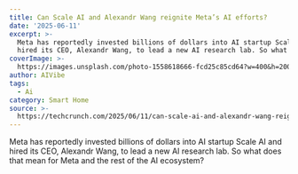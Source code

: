 ```yaml
---
title: Can Scale AI and Alexandr Wang reignite Meta’s AI efforts?
date: '2025-06-11'
excerpt: >-
  Meta has reportedly invested billions of dollars into AI startup Scale AI and
  hired its CEO, Alexandr Wang, to lead a new AI research lab. So what doe...
coverImage: >-
  https://images.unsplash.com/photo-1558618666-fcd25c85cd64?w=400&h=200&fit=crop&auto=format
author: AIVibe
tags:
  - Ai
category: Smart Home
source: >-
  https://techcrunch.com/2025/06/11/can-scale-ai-and-alexandr-wang-reignite-metas-ai-efforts/
---
```

Meta has reportedly invested billions of dollars into AI startup Scale AI and hired its CEO, Alexandr Wang, to lead a new AI research lab. So what does that mean for Meta and the rest of the AI ecosystem?
